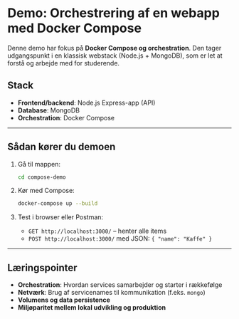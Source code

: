 # Demo: Orchestrering af en webapp med Docker Compose

Denne demo har fokus på **Docker Compose og orchestration**. Den tager udgangspunkt i en klassisk webstack (Node.js + MongoDB), som er let at forstå og arbejde med for studerende.

## Stack
- **Frontend/backend**: Node.js Express-app (API)
- **Database**: MongoDB
- **Orchestration**: Docker Compose

---

## Sådan kører du demoen

1. Gå til mappen:
   ```bash
   cd compose-demo
   ```

2. Kør med Compose:
   ```bash
   docker-compose up --build
   ```

3. Test i browser eller Postman:
   - `GET http://localhost:3000/` – henter alle items
   - `POST http://localhost:3000/` med JSON: `{ "name": "Kaffe" }`

---

## Læringspointer
- **Orchestration**: Hvordan services samarbejder og starter i rækkefølge
- **Netværk**: Brug af servicenames til kommunikation (f.eks. `mongo`)
- **Volumens og data persistence**
- **Miljøparitet mellem lokal udvikling og produktion**
